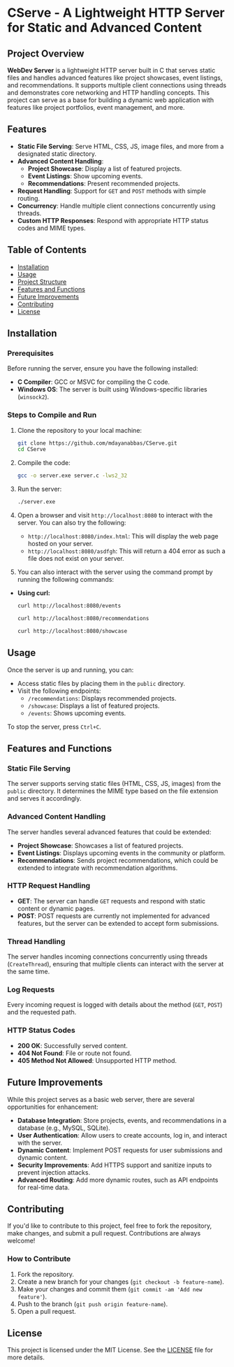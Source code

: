 # CServe - A Lightweight HTTP Server for Static and Advanced Content

## Project Overview

**WebDev Server** is a lightweight HTTP server built in C that serves static files and handles advanced features like project showcases, event listings, and recommendations. It supports multiple client connections using threads and demonstrates core networking and HTTP handling concepts. This project can serve as a base for building a dynamic web application with features like project portfolios, event management, and more.

## Features

- **Static File Serving**: Serve HTML, CSS, JS, image files, and more from a designated static directory.
- **Advanced Content Handling**:
  - **Project Showcase**: Display a list of featured projects.
  - **Event Listings**: Show upcoming events.
  - **Recommendations**: Present recommended projects.
- **Request Handling**: Support for `GET` and `POST` methods with simple routing.
- **Concurrency**: Handle multiple client connections concurrently using threads.
- **Custom HTTP Responses**: Respond with appropriate HTTP status codes and MIME types.

## Table of Contents

- [Installation](#installation)
- [Usage](#usage)
- [Project Structure](#project-structure)
- [Features and Functions](#features-and-functions)
- [Future Improvements](#future-improvements)
- [Contributing](#contributing)
- [License](#license)

## Installation

### Prerequisites

Before running the server, ensure you have the following installed:
- **C Compiler**: GCC or MSVC for compiling the C code.
- **Windows OS**: The server is built using Windows-specific libraries (`winsock2`).

### Steps to Compile and Run

1. Clone the repository to your local machine:
    ```bash
    git clone https://github.com/mdayanabbas/CServe.git
    cd CServe
    ```

2. Compile the code:
    ```bash
    gcc -o server.exe server.c -lws2_32
    ```

3. Run the server:
    ```bash
    ./server.exe
    ```

4. Open a browser and visit `http://localhost:8080` to interact with the server.
   You can also try the following:
   - `http://localhost:8080/index.html`: This will display the web page hosted on your server.
   - `http://localhost:8080/asdfgh`: This will return a 404 error as such a file does not exist on your server.

5. You can also interact with the server using the command prompt by running the following commands:

- **Using curl:**
  ```bash
  curl http://localhost:8080/events

  curl http://localhost:8080/recommendations

  curl http://localhost:8080/showcase


## Usage

Once the server is up and running, you can:

- Access static files by placing them in the `public` directory.
- Visit the following endpoints:
  - `/recommendations`: Displays recommended projects.
  - `/showcase`: Displays a list of featured projects.
  - `/events`: Shows upcoming events.
  
To stop the server, press `Ctrl+C`.

## Features and Functions

### Static File Serving
The server supports serving static files (HTML, CSS, JS, images) from the `public` directory. It determines the MIME type based on the file extension and serves it accordingly.

### Advanced Content Handling
The server handles several advanced features that could be extended:

- **Project Showcase**: Showcases a list of featured projects.
- **Event Listings**: Displays upcoming events in the community or platform.
- **Recommendations**: Sends project recommendations, which could be extended to integrate with recommendation algorithms.

### HTTP Request Handling

- **GET**: The server can handle `GET` requests and respond with static content or dynamic pages.
- **POST**: POST requests are currently not implemented for advanced features, but the server can be extended to accept form submissions.

### Thread Handling
The server handles incoming connections concurrently using threads (`CreateThread`), ensuring that multiple clients can interact with the server at the same time.

### Log Requests
Every incoming request is logged with details about the method (`GET`, `POST`) and the requested path.

### HTTP Status Codes
- **200 OK**: Successfully served content.
- **404 Not Found**: File or route not found.
- **405 Method Not Allowed**: Unsupported HTTP method.

## Future Improvements
While this project serves as a basic web server, there are several opportunities for enhancement:

- **Database Integration**: Store projects, events, and recommendations in a database (e.g., MySQL, SQLite).
- **User Authentication**: Allow users to create accounts, log in, and interact with the server.
- **Dynamic Content**: Implement POST requests for user submissions and dynamic content.
- **Security Improvements**: Add HTTPS support and sanitize inputs to prevent injection attacks.
- **Advanced Routing**: Add more dynamic routes, such as API endpoints for real-time data.

## Contributing
If you'd like to contribute to this project, feel free to fork the repository, make changes, and submit a pull request. Contributions are always welcome!

### How to Contribute
1. Fork the repository.
2. Create a new branch for your changes (`git checkout -b feature-name`).
3. Make your changes and commit them (`git commit -am 'Add new feature'`).
4. Push to the branch (`git push origin feature-name`).
5. Open a pull request.

## License
This project is licensed under the MIT License. See the [LICENSE](LICENSE) file for more details.
